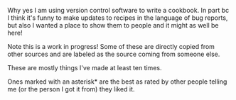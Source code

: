 Why yes I am using version control software to write a cookbook. In part bc I think it's funny to make updates to recipes in the language of bug reports, but also I wanted a place to show them to people and it might as well be here! 

Note this is a work in progress! Some of these are directly copied from other sources and are labeled as the source coming from someone else.

These are mostly things I've made at least ten times.

Ones marked with an asterisk* are the best as rated by other people telling me (or the person I got it from) they liked it.
